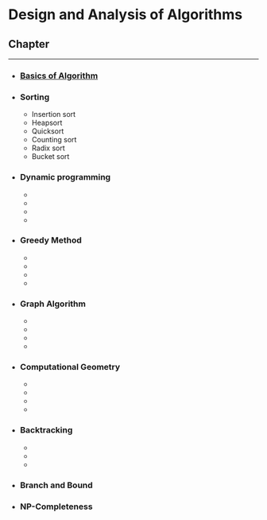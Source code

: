 # Design and Analysis of Algorithms<br/>
## Chapter<br/>
<hr/>

- ### [Basics of Algorithm][DA1]
- ### **Sorting**
    - Insertion sort
    - Heapsort
    - Quicksort
    - Counting sort
    - Radix sort
    - Bucket sort
- ### **Dynamic programming**
    -
    -
    -
    -
- ### **Greedy Method**
    -
    -
    -
    -
- ### **Graph Algorithm**
    -
    -
    -
    -
- ### **Computational Geometry**
    -
    -
    -
    -
- ### **Backtracking**
    -
    -
    -
- ### **Branch and Bound**
- ### **NP-Completeness**



<!--Links-->
[DA1]: https://www.youtube.com